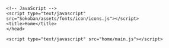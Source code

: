 <!DOCTYPE html>

<html>
    <head>
    <meta charset="utf-8">
    <!-- Responsive Meta -->
    <meta name="viewport" content="width=device-width, initial-scale=1">
    <meta http-equiv="X-UA-Compatible" content="IE=Edge">
   <!-- <meta http-equiv="refresh" content="1">-->
    <!-- CSS -->
    <link rel="stylesheet" type="text/css" href="home/style.css">
    <link rel="icon" type="icon" href="Fontawesome/assets/images/favicon/favicon 1.png">
    
    <!-- JavaScript -->
    <script type="text/javascript" src="Sokoban/assets/fonts/icon/icons.js"></script>
    <title>Home</title>
    </head>
  <body>



   <!-- JavaScript -->
    <script type="text/javascript" src="home/main.js"></script>
  </body>
</html> 
